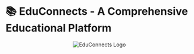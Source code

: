# 📚 EduConnects - A Comprehensive Educational Platform
<p align="center">
  <img src="https://github.com/user-attachments/assets/3f2860ee-d4de-4941-8c4e-b69c360c2dac" alt="EduConnects Logo">
</p>
